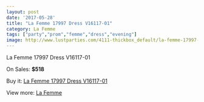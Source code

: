 ```yaml
---
layout: post
date: '2017-05-28'
title: "La Femme 17997 Dress V16117-01"
category: La Femme
tags: ["party","prom","femme","dress","evening"]
image: http://www.lustparties.com/4111-thickbox_default/la-femme-17997-dress-v16117-01.jpg
---
```

La Femme 17997 Dress V16117-01

On Sales: **$518**
<a href="https://www.lustparties.com/en/la-femme/1364-la-femme-17997-dress-v16117-01.html"><amp-img layout="responsive" width="600" height="600" src="//www.lustparties.com/4111-thickbox_default/la-femme-17997-dress-v16117-01.jpg" alt="La Femme 17997 Dress V16117-01 0" /></a>
<a href="https://www.lustparties.com/en/la-femme/1364-la-femme-17997-dress-v16117-01.html"><amp-img layout="responsive" width="600" height="600" src="//www.lustparties.com/4113-thickbox_default/la-femme-17997-dress-v16117-01.jpg" alt="La Femme 17997 Dress V16117-01 1" /></a>
<a href="https://www.lustparties.com/en/la-femme/1364-la-femme-17997-dress-v16117-01.html"><amp-img layout="responsive" width="600" height="600" src="//www.lustparties.com/4112-thickbox_default/la-femme-17997-dress-v16117-01.jpg" alt="La Femme 17997 Dress V16117-01 2" /></a>

Buy it: [La Femme 17997 Dress V16117-01](https://www.lustparties.com/en/la-femme/1364-la-femme-17997-dress-v16117-01.html "La Femme 17997 Dress V16117-01")

View more: [La Femme](https://www.lustparties.com/en/4-la-femme "La Femme")